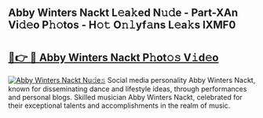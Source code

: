 ## Abby Winters Nackt L𝚎a𝚔ed N𝚞𝚍e - Part-XAn Vi𝚍𝚎o P𝚑𝚘tos - H𝚘𝚝 O𝚗𝚕yf𝚊ns L𝚎a𝚔s lXMF0

# <h2><a href="http://kf7s29i.oniu.top/?m=Abby+Winters+Nackt">🔗👉 🔴 Abby Winters Nackt P𝚑ot𝚘𝚜 V𝚒d𝚎o</a></h2>

[![Abby Winters Nackt Nu𝚍e𝚜](https://i.imgur.com/0qMVB7G.gif)](http://kf7s29i.oniu.top/?m=Abby+Winters+Nackt)
Social media personality Abby Winters Nackt, known for disseminating dance and lifestyle ideas, through performances and personal blogs. Skilled musician Abby Winters Nackt, celebrated for their exceptional talents and accomplishments in the realm of music.  
